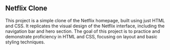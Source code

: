 ## Netflix Clone
This project is a simple clone of the Netflix homepage, built using just HTML and CSS. It replicates the visual design of the Netflix interface, including the navigation bar and hero section. 
The goal of this project is to practice and demonstrate proficiency in HTML and CSS, focusing on layout and basic styling techniques.
